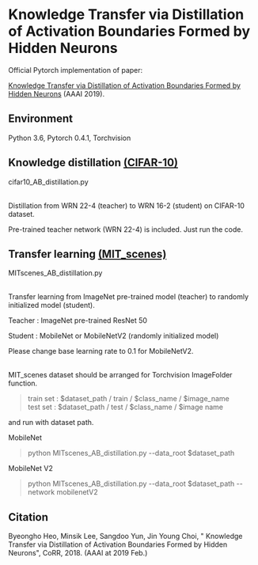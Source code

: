 # Knowledge Transfer via Distillation of Activation Boundaries Formed by Hidden Neurons

Official Pytorch implementation of paper:

[Knowledge Transfer via Distillation of Activation Boundaries Formed by Hidden Neurons](https://arxiv.org/abs/1811.03233) (AAAI 2019).


## Environment
Python 3.6, Pytorch 0.4.1, Torchvision


## Knowledge distillation [(CIFAR-10)](https://www.cs.toronto.edu/~kriz/cifar.html) 

cifar10_AB_distillation.py

\
Distillation from WRN 22-4 (teacher) to WRN 16-2 (student) on CIFAR-10 dataset.

Pre-trained teacher network (WRN 22-4) is included. Just run the code.

## Transfer learning [(MIT_scenes)](http://web.mit.edu/torralba/www/indoor.html) 

MITscenes_AB_distillation.py 

\
Transfer learning from ImageNet pre-trained model (teacher) to randomly initialized model (student).

Teacher : ImageNet pre-trained ResNet 50

Student : MobileNet or MobileNetV2 (randomly initialized model)

Please change base learning rate to 0.1 for MobileNetV2.

\
MIT_scenes dataset should be arranged for Torchvision ImageFolder function.

>train set : 
>$dataset_path / train / $class_name / $image_name \
>test set :
>$dataset_path / test / $class_name / $image name

and run with dataset path.

MobileNet
> python MITscenes_AB_distillation.py --data_root $dataset_path

MobileNet V2
> python MITscenes_AB_distillation.py --data_root $dataset_path --network mobilenetV2


## Citation

Byeongho Heo, Minsik Lee, Sangdoo Yun, Jin Young Choi, "
Knowledge Transfer via Distillation of Activation Boundaries Formed by Hidden Neurons", CoRR, 2018. (AAAI at 2019 Feb.)



